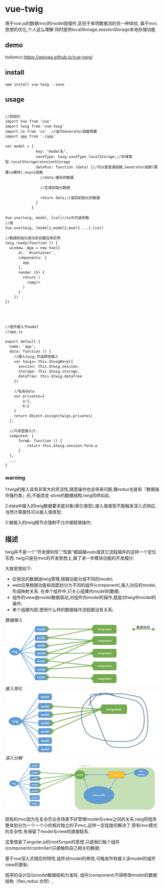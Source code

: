 # vue-twig
用于vue.js的数据mvc的model层插件,区别于单项数据流的另一种体验,
属于mvc思想的优化,个人这么理解
同时提供localStorage,sessionStorage本地存储功能

## demo
todomvc:https://weivea.github.io/vue-twig/

## install

```
npm install vue-twig --save
```

## usage


```

//初始化
import Vue from 'vue'
import twig from 'vue-twig'
import co from 'co'  //运行Generator函数需要
import app from './app'

var model = {
              key: "model名",
              saveType: twig.saveType.localStorage,//存储类型.localStorage/sessionStorage
              dataFun: function (data) {//可以是普通函数,Generator函数(需要co模块),async函数
                //data:缓存的数据

                //生成初始化数据

                return data;//返回初始化的数据
              }
            }

Vue.use(twig, model, [co])//co为可选参数
//或
Vue.use(twig, [model1,model2,moel3 ...],[co])

//数据初始化成功后创建应用实例
twig.ready(function () {
  window._App = new Vue({
      el: '#container',
      components: {
        app
      },
      render (h) {
        return (
          <app/>
        )
      }
    })
})




//组件接入子model
//app.js

export default {
  name: 'app',
  data: function () {
    //接入twig,可选择性接入
    var twigs= this.$twigWarp({
      session: this.$twig.session,
      storage: this.$twig.storage,
      dataTree: this.$twig.dataTree
    })

    //私有data
    var privates={
        a:1,
        b:2
    }
    return Object.assign(twigs,privates)
  },

  //只读型接入介，
  computed: {
      formA: function () {
          return this.$twig.session.form.a
      }
  },
  ...
}

```

### warning

1:twig的接入具有非常大的灵活性,随意操作也会带来问题,像redux也是有『数据操作强约束』的,不能改变
store的数据结构,twig同样如此;

2:data中接入的twig数据要求是对象(索引类型),接入值类型不能触发深入式响应,当然计算属性可以接入值类型;

3:被接入的twig根节点强制不允许被赋值操作;

## 描述

twig并不是一个"开发便利性","性能"都超越vuex或其它流程插件的这样一个定位东西.
twig只是在mvc的开发思想上,做了进一步模块功能的开发细分:

大致思想如下:
+ 应用总的数据由twig管理,根据功能分成不同的model;
+ web应用根据功能和视图划分为不同的组件(component),接入对应的model,形成映射关系. 在单个组件中,只关心组建内model的数据;
+ 组件的view由model数据驱动,对组件内model的操作,就是对twig中model的操作;
+ 单个组建内部,使用什么样的数据操作流程都没有关系;

*数据接入*
![数据接入](./img/1.pic.jpg "数据接入")
*接入简化*
![接入简化](./img/3.pic.jpg "接入简化")
*深入分解*
![深入分解](./img/2.pic.jpg "深入分解")

固有的mvc因为在复杂页业务场景不好管理model与view之间的关系,twig将程序整体划分为一个一个小的相对独立的子mvc,这样一定程度的解决了
原有mvc模式的复杂性,有保留了model与view的直接联系.

这里借鉴了angular.js的rootScope的思想.只是我们每个组件(component/controller)只接触和自己相关的数据;

基于vue深入式相应的特性,组件对model的修改,可触发所有接入该model的组件view的更新;

程序的设计应以model数据结构为准则, 组件(component)不得修改model的数据结构（flex,redux 亦然）,

